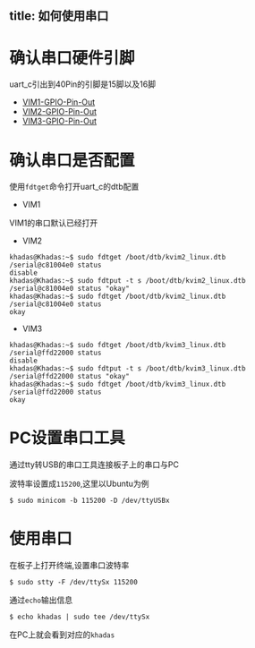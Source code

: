 title: 如何使用串口
---

# 确认串口硬件引脚

uart_c引出到40Pin的引脚是15脚以及16脚

* [VIM1-GPIO-Pin-Out](/vim1/index.html#GPIO-Pin-Out)
* [VIM2-GPIO-Pin-Out](/vim2/#GPIO-Pinout)
* [VIM3-GPIO-Pin-Out](/vim3/#GPIO-Pinout)

# 确认串口是否配置

使用`fdtget`命令打开uart_c的dtb配置

* VIM1

VIM1的串口默认已经打开

* VIM2

```shell
khadas@Khadas:~$ sudo fdtget /boot/dtb/kvim2_linux.dtb /serial@c81004e0 status
disable
khadas@Khadas:~$ sudo fdtput -t s /boot/dtb/kvim2_linux.dtb /serial@c81004e0 status "okay"
khadas@Khadas:~$ sudo fdtget /boot/dtb/kvim2_linux.dtb /serial@c81004e0 status
okay
```

* VIM3

```shell
khadas@Khadas:~$ sudo fdtget /boot/dtb/kvim3_linux.dtb /serial@ffd22000 status
disable
khadas@Khadas:~$ sudo fdtput -t s /boot/dtb/kvim3_linux.dtb /serial@ffd22000 status "okay"
khadas@Khadas:~$ sudo fdtget /boot/dtb/kvim3_linux.dtb /serial@ffd22000 status
okay
```

# PC设置串口工具

通过tty转USB的串口工具连接板子上的串口与PC

波特率设置成`115200`,这里以Ubuntu为例

```shell
$ sudo minicom -b 115200 -D /dev/ttyUSBx
```


# 使用串口

在板子上打开终端,设置串口波特率

```shell
$ sudo stty -F /dev/ttySx 115200
```

通过`echo`输出信息

```shell
$ echo khadas | sudo tee /dev/ttySx
```

在PC上就会看到对应的`khadas`



